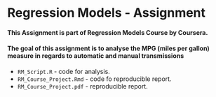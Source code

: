 # Regression Models - Assignment

#### This Assignment is part of Regression Models Course by Coursera.

#### The goal of this assignment is to analyse the MPG (miles per gallon) measure in regards to automatic and manual transmissions

- `RM_Script.R` - code for analysis.
- `RM_Course_Project.Rmd` - code fo reproducible report. 
- `RM_Course_Project.pdf` - reproducible report. 
